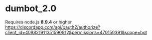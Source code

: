 # dumbot_2.0
Requires node.js **8.9.4** or higher
https://discordapp.com/api/oauth2/authorize?client_id=408821911351590912&permissions=470150391&scope=bot
